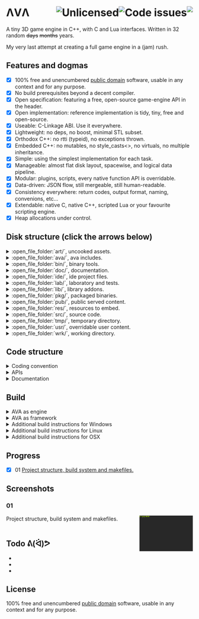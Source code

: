 # ΛVΛ <a href="https://travis-ci.org/r-lyeh/AVA"><img src="https://api.travis-ci.org/r-lyeh/AVA.svg?branch=master" align="right" /></a> <a href="https://www.quantifiedcode.com/app/project/7fc9dc58fa9441238223c803f63cfe7e"><img src="https://www.quantifiedcode.com/api/v1/project/7fc9dc58fa9441238223c803f63cfe7e/badge.svg" alt="Code issues" align="right" /></a> <a href="http://unlicense.org/"><img src="http://img.shields.io/badge/license-Unlicense-blue.svg?style=flat" alt="Unlicensed" align="right" /></a>

A tiny 3D game engine in C++, with C and Lua interfaces. Written in 32 random ~~days~~ ~~months~~ years.

My very last attempt at creating a full game engine in a (jam) rush.

## Features and dogmas
- [x] 100% free and unencumbered [public domain](http://unlicense.org/) software, usable in any context and for any purpose.
- [x] No build prerequisites beyond a decent compiler.
- [x] Open specification: featuring a free, open-source game-engine API in the header.
- [x] Open implementation: reference implementation is tidy, tiny, free and open-source.
- [x] Useable: C-Linkage ABI. Use it everywhere.
- [x] Lightweight: no deps, no boost, minimal STL subset.
- [x] Orthodox C++: no rtti (typeid), no exceptions thrown.
- [x] Embedded C++: no mutables, no style_casts<>, no virtuals, no multiple inheritance.
- [x] Simple: using the simplest implementation for each task.
- [x] Manageable: almost flat disk layout, spacewise, and logical data pipeline.
- [x] Modular: plugins, scripts, every native function API is overridable.
- [x] Data-driven: JSON flow, still mergeable, still human-readable.
- [x] Consistency everywhere: return codes, output format, naming, convenions, etc...
- [x] Extendable: native C, native C++, scripted Lua or your favourite scripting engine.
- [x] Heap allocations under control.

## Disk structure (click the arrows below)
<details><summary>:open_file_folder:`art/`, uncooked assets.</summary>
</details>
<details><summary>:open_file_folder:`ava/`, ava includes.</summary>
</details>
<details><summary>:open_file_folder:`bin/`, binary tools.</summary>
</details>
<details><summary>:open_file_folder:`doc/`, documentation.</summary>
</details>
<details><summary>:open_file_folder:`ide/`, ide project files.</summary>
</details>
<details><summary>:open_file_folder:`lab/`, laboratory and tests.</summary>
</details>
<details><summary>:open_file_folder:`lib/`, library addons.</summary>
</details>
<details><summary>:open_file_folder:`pkg/`, packaged binaries.</summary>
</details>
<details><summary>:open_file_folder:`pub/`, public served content.</summary>
<details><summary>:open_file_folder:` \- 8080/`, web service at localhost:8080</summary>
</details>
</details>
<details><summary>:open_file_folder:`res/`, resources to embed.</summary>
</details>
<details><summary>:open_file_folder:`src/`, source code.</summary>
<details><summary>:open_file_folder:` +- 3rd/`, third-party free-standing common libraries.</summary>
</details>
<details><summary>:open_file_folder:` +- build/`, build system source code.</summary>
</details>
<details><summary>:open_file_folder:` +- editor/`, editor source code.</summary>
</details>
<details><summary>:open_file_folder:` +- game/`, blank game template.</summary>
</details>
<details><summary>:open_file_folder:` +- launcher/`, launcher source code.</summary>
</details>
<details><summary>:open_file_folder:` +- player/`, player engine source code.</summary>
</details>
<details><summary>:open_file_folder:` \- tutorial/`, tutorial source code.</summary>
</details>
</details>
<details><summary>:open_file_folder:`tmp/`, temporary directory.</summary>
</details>
<details><summary>:open_file_folder:`usr/`, overridable user content.</summary>
<details><summary>:open_file_folder:` +- gid/`, group ID based content overrides.</summary>
</details>
<details><summary>:open_file_folder:` \- uid/`, user ID based content overrides.</summary>
</details>
</details>
<details><summary>:open_file_folder:`wrk/`, working directory.</summary>
</details>

## Code structure
<details><summary>Coding convention</summary>
## Macros
```c++
         +-----------------> bind, namespace: `AVA` always
         |  +--------------> nouns, uppercased, underscore separated
         |  |
#define AVA_VERSION        "0.0.0"
```

## Enums
```c++
      +-----------------------> bind, namespace: `AV` always
      |  +--------------------> enum, namespace: uppercase always, no underscore separator
      |  |          +---------> zero, reserved for invalid enumerations
enum AVMESSAGE {    |     +---> size, a list size entry is added as well
      AVMESSAGE_INVALID, |
      AVMESSAGE_1,       |
      AVMESSAGE_2,       |
      AVMESSAGE_TOTAL ---+
};
```

## API style
Every API function:
```c++
+-------------------------------------------> code: error (if <0), ok (if ==0), ok and id (if >0)
|     +-------------------------------------> bind, namespace: `av` always
|     | +-----------------------------------> noun, subsystem: network, disk, memory...
|     | |      +----------------------------> verb, action, imperative: get, set, update...
|     | |      |       +--------------------> args, mutable output args first (if any)
|     | |      |       |                 +--> args, const input args later (if any)
|     | |      |       |                 |
int64 avNetworkEncode( std::string *out, const std::string &input );
```

## Return codes
Every return code:
```c++
Negative return codes are ERRORCODEs.
Positive return codes are IDENTIFIERs.

int64_t code = avAPISomeFunction();
if( code  < 0 ) { /* error            */ } 
if( code == 0 ) { /* ok, no handle id */ } 
if( code  > 0 ) { /* ok and handle id */ } 
```

## Data style
Every data struct:
```c++
          +------------------> type, plain public structs
          |     +------------> bind, namespace: `av` always
          |     |  +---------> noun, single noun, shorter forms preferred (uppercase acronyms too)
          |     |  |    +----> name, members have no prefixes (no m_, g_, etc...)
          |     |  |    |
typedef struct avRGB {  |
   uint8_t r,g,b,a; ----+
} avRGB;
```

## Comments style
- `C` style comments /**/.
- `!` prefix for important notes.
- `>` prefix for code quotes.
```c++
/* Chop any token word starting at 'src', delimited by characters in the string
 * 'delim', and store up to 'avail' pairs of pointers to char* 'tokens' and
 * strlens 'sizes' respectively.
!* Returns zero if done, or -1 if more pairs are needed.
!* Does not validate arguments.
 * 
>* const char *str = "There is a lady who's sure, all that glitter is gold...";
>* const char *tokens[128]; int sizes[128];
>* printf("errorcode: %d\n", strchop( tokens, sizes, 128, str, " ,." ));
>* for( int i = 0; tokens[i]; ++i ) {
>* printf("'%.*s'\n", sizes[i], tokens[i]);
>* }
 */
int avStrChop( const char **tokens, int *sizes, int avail, const char *src, const char *delim );
```

## Extending API
Every API call is overridable:
```c++
// This is a direct API call
avStrPuts("hello");

// This is an overloaded API call
avStrPuts = []() -> int {
puts(";; Hello overloaded!");
return 0;
};
avStrPuts("hello");

// This is an overloaded API call, with super call invoked
static auto super = avStrPuts;
avStrPuts = []() -> int {
puts(";; Hello overloaded #2 {");
super();
puts(";; } ---");
return 0;
};
avStrPuts("hello");

// And if you need to retrieve the real API call address...
printf("addr:%p\n", &avStrPuts); // real API call ID
```

## Logging
Every log line:
```c++
;; Double semi-colons: comment from engine.
; Single semi-colons: comment from application.
No semi-colons: standard output from application.
```

## Timestamps
Every timestamp is a 64-bit, base10 number:
```
18446744073709551615
0YYYMMDDhhmmssuuuuuu uuu,uuu = microseconds
18446744073709551615
1TTTTYYMMDDhhmmssxxx TT:TT = timezone, xxx = milliseconds
```

## Packages
- launcher.osx
- launcher.linux
- launcher.exe
- launcher.pak
- game.dll
- game.pak

## Addons
```c++
lib/avxSplash.zip {
- splash/index.json
- splash/3rd/glfw/glfw.sources.cc
- splash/api/splash.h
- splash/art/tex/banner.png
- splash/art/snd/bing.wav
- splash/lib/init.lua
- splash/doc/index.html
- splash/src/banner.cc
- splash/pkg/index.json
- splash/tut/demo.c
    ^      ^   ^
    |      |   +--- name
    |      +------- type
    +-------------- namespace
}
```
</details>
<details><summary>APIs</summary>
</details>
<details><summary>Documentation</summary>
</details>

## Build
<details><summary>AVA as engine</summary>
- Compile the amalgamated `ava.cc` source file to get a functional game engine.
- Compile your game as a dynamic library and place it near the `AVA` executable.
</details>
<details><summary>AVA as framework</summary>
- Link the amalgamated `ava.cc` source file to your game to get a functional game.
</details>
<details><summary>Additional build instructions for Windows</summary>
```c++
cl ava.cc         && echo AVA as engine
cl game.cc ava.cc && echo AVA as framework
```
</details>
<details><summary>Additional build instructions for Linux</summary>
```c++
g++ -std=c++11 ava.cc         && echo AVA as engine
g++ -std=c++11 game.cc ava.cc && echo AVA as framework
```
</details>
<details><summary>Additional build instructions for OSX</summary>
```c++
clang++ -std=c++11 ava.cc         && echo AVA as engine
clang++ -std=c++11 game.cc ava.cc && echo AVA as framework
```
</details>

## Progress
- [x] 01 [Project structure, build system and makefiles.](#01)

## Screenshots

### 01 
Project structure, build system and makefiles.
<img src="doc/img/001.gif" height="96px" align="right">
<br><br>


## Todo ᕕ(ᐛ)ᕗ 
-
-
-

## License
100% free and unencumbered [public domain](http://unlicense.org/) software, usable in any context and for any purpose.
